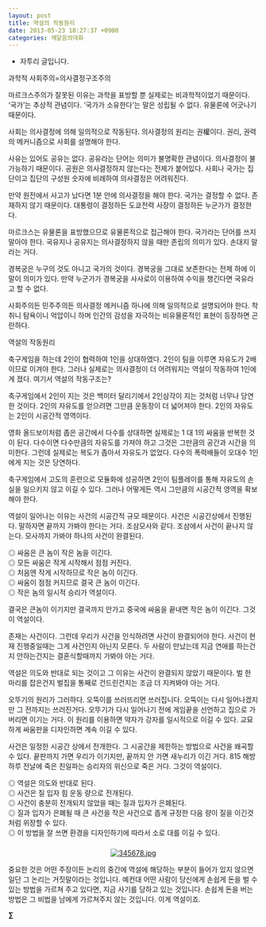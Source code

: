 ```yaml
---
layout: post
title: 역설의 작동원리
date: 2013-05-23 18:27:37 +0900
categories: 깨달음의대화
---
```

* 자투리 글입니다.

  


과학적 사회주의=의사결정구조주의 


  


마르크스주의가 잘못된 이유는 과학을 표방할 뿐 실제로는 비과학적이었기 때문이다. ‘국가’는 추상적 관념이다. ‘국가가 소유한다’는 말은 성립될 수 없다. 유물론에 어긋나기 때문이다. 


  


사회는 의사결정에 의해 일의적으로 작동된다. 의사결정의 원리는 권權이다. 권리, 권력의 메커니즘으로 사회를 설명해야 한다. 


  


사유는 있어도 공유는 없다. 공유라는 단어는 의미가 불명확한 관념이다. 의사결정이 불가능하기 때문이다. 공원은 의사결정하지 않는다는 전제가 붙어있다. 사회나 국가는 집단이고 집단의 구성원 숫자에 비례하여 의사결정은 어려워진다. 


  


만약 원전에서 사고가 났다면 1분 안에 의사결정을 해야 한다. 국가는 결정할 수 없다. 존재하지 않기 때문이다. 대통령이 결정하든 도쿄전력 사장이 결정하든 누군가가 결정한다. 


  


마르크스는 유물론을 표방했으므로 유물론적으로 접근해야 한다. 국가라는 단어를 쓰지 말아야 한다. 국유지나 공유지는 의사결정하지 않을 때만 존립의 의미가 있다. 손대지 말라는 거다. 


  


경복궁은 누구의 것도 아니고 국가의 것이다. 경복궁을 그대로 보존한다는 전제 하에 이 말이 의미가 있다. 만약 누군가가 경복궁을 사사로이 이용하여 수익을 챙긴다면 국유라고 할 수 없다. 


  


사회주의든 민주주의든 의사결정 메커니즘 하나에 의해 일의적으로 설명되어야 한다. 착취니 탐욕이니 억압이니 하며 인간의 감성을 자극하는 비유물론적인 표현이 등장하면 곤란하다. 


  


역설의 작동원리 


  


축구게임을 하는데 2인이 협력하여 1인을 상대하였다. 2인이 팀을 이루면 자유도가 2배이므로 이겨야 한다. 그러나 실제로는 의사결정이 더 어려워지는 역설이 작동하여 1인에게 졌다. 여기서 역설의 작동구조는? 


  


축구게임에서 2인이 지는 것은 백미터 달리기에서 2인삼각이 지는 것처럼 너무나 당연한 것이다. 2인의 자유도를 얻으려면 그만큼 운동장이 더 넓어져야 한다. 2인의 자유도는 2인이 시공간적 영역이다. 


  


영화 올드보이처럼 좁은 공간에서 다수를 상대하면 실제로는 1 대 1의 싸움을 반복한 것이 된다. 다수이면 다수만큼의 자유도를 가져야 하고 그것은 그만큼의 공간과 시간을 의미한다. 그런데 실제로는 복도가 좁아서 자유도가 없었다. 다수의 폭력배들이 오대수 1인에게 지는 것은 당연하다. 


  


축구게임에서 고도의 훈련으로 모듈화에 성공하면 2인이 팀플레이를 통해 자유도의 손실을 일으키지 않고 이길 수 있다. 그러나 어떻게든 역시 그만큼의 시공간적 영역을 확보해야 한다. 


  


역설이 일어나는 이유는 사건의 시공간적 규모 때문이다. 사건은 시공간상에서 진행된다. 말하자면 끝까지 가봐야 한다는 거다. 조삼모사와 같다. 조삼에서 사건이 끝나지 않는다. 모사까지 가봐야 하나의 사건이 완결된다. 


  


◎ 싸움은 큰 놈이 작은 놈을 이긴다.    
◎ 모든 싸움은 작게 시작해서 점점 커진다.    
◎ 처음엔 작게 시작하므로 작은 놈이 이긴다.    
◎ 싸움이 점점 커지므로 결국 큰 놈이 이긴다.    
◎ 작은 놈의 일시적 승리가 역설이다. 


  


결국은 큰놈이 이기지만 결국까지 안가고 중국에 싸움을 끝내면 작은 놈이 이긴다. 그것이 역설이다. 


  


존재는 사건이다. 그런데 우리가 사건을 인식하려면 사건이 완결되어야 한다. 사건이 현재 진행중일때는 그게 사건인지 아닌지 모른다. 두 사람이 만났는데 지금 연애를 하는건지 안하는건지는 결혼식할때까지 가봐야 아는 거다. 


  


역설은 의도와 반대로 되는 것이고 그 이유는 사건이 완결되지 않았기 때문이다. 벌 한 마리를 잡은건지 벌집을 통째로 건드린건지는 조금 더 지켜봐야 아는 거다. 


  


오뚜기의 원리가 그러하다. 오뚝이를 쓰러뜨리면 쓰러집니다. 오뚝이는 다시 일어나겠지만 그 전까지는 쓰러진거다. 오뚜기가 다시 일어나기 전에 게임끝을 선언하고 집으로 가버리면 이기는 거다. 이 원리를 이용하면 약자가 강자를 일시적으로 이길 수 있다. 교묘하게 싸움판을 디자인하면 계속 이길 수 있다. 


  


사건은 일정한 시공간 상에서 전개한다. 그 시공간을 제한하는 방법으로 사건을 왜곡할 수 있다. 끝판까지 가면 우리가 이기지만, 끝까지 안 가면 새누리가 이긴 거다. 815 해방 하루 전날에 죽은 친일파는 승리자의 위신으로 죽은 거다. 그것이 역설이다. 


  


◎ 역설은 의도와 반대로 된다.    
◎ 사건은 질 입자 힘 운동 량으로 전개된다.    
◎ 사건이 충분히 전개되지 않았을 때는 질과 입자가 은폐된다.    
◎ 질과 입자가 은폐될 때 큰 사건을 작은 사건으로 좁게 규정한 다음 량이 질을 이긴것처럼 위장할 수 있다.     
◎ 이 방법을 잘 쓰면 환경을 디자인하기에 따라서 소로 대를 이길 수 있다. 



 ###


  




<p align="center">
  <a href="?mid=DonOh"><img alt="345678.jpg" src="assets/attach/images/198/727/315/55.JPG" /> <br /></a> 
  
  <p>
  </p>
  
  <p>
    중요한 것은 어떤 주장이든 논리의 중간에 역설에 해당하는 부분이 들어가 있지 않으면 일단 그 논리는 거짓말이라는 것입니다. 예컨대 어떤 사람이 당신에게 손쉽게 돈을 벌 수 있는 방법을 가르쳐 주고 있다면, 지금 사기를 당하고 있는 것입니다. 손쉽게 돈을 버는 방법은 그 비법을 남에게 가르쳐주지 않는 것입니다. 이게 역설이죠.
  </p>
  
  <p>
  </p>
  
  <p>
  </p>
  
  <p>
    <b>∑</b> <br /><br />
  </p>
  
  <p>
  </p>
  
  <p>
  </p>
  
  <p>
  </p>
  
  <p>
  </p>
  
  <p>
  </p>
</p>
